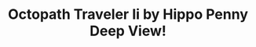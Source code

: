 ---
title: Octopath Traveler Ii by Hippo Penny Deep View!
layout: scoredetail
permalink: /meta-score/octopath-traveler-ii
header:
  teaser: /assets/images/octopath-traveler-ii.jpg
  video:
    id: lgmLN1NHXyE
    provider: youtube
---